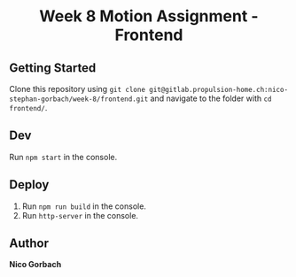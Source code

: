 <div align='center'>
<h1>Week 8 Motion Assignment - Frontend</h1>
</div>

## Getting Started

Clone this repository using `git clone git@gitlab.propulsion-home.ch:nico-stephan-gorbach/week-8/frontend.git` and navigate to the folder with `cd frontend/`.

## Dev

Run `npm start` in the console.

## Deploy

1) Run `npm run build` in the console.
2) Run `http-server` in the console.

## Author

**Nico Gorbach**